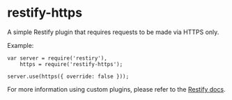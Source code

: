 restify-https
=============

A simple Restify plugin that requires requests to be made via HTTPS only.

Example:

```
var server = require('restiry'),
    https = require('restify-https');

server.use(https({ override: false }));
```

For more information using custom plugins, please refer to the [Restify docs](http://mcavage.me/node-restify/).

